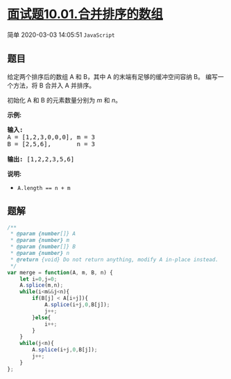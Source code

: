 # [面试题10.01.合并排序的数组](https://leetcode.cn/problems/sorted-merge-lcci)
<span class="diff diff-easy">简单</span>
2020-03-03 14:05:51 `JavaScript`
## 题目
<p>给定两个排序后的数组 A 和 B，其中 A 的末端有足够的缓冲空间容纳 B。 编写一个方法，将 B 合并入 A 并排序。</p>

<p>初始化&nbsp;A 和 B 的元素数量分别为&nbsp;<em>m</em> 和 <em>n</em>。</p>

<p><strong>示例:</strong></p>

<pre><strong>输入:</strong>
A = [1,2,3,0,0,0], m = 3
B = [2,5,6],       n = 3

<strong>输出:</strong>&nbsp;[1,2,2,3,5,6]</pre>

<p><strong>说明:</strong></p>

<ul>
  <li><code>A.length == n + m</code></li>
</ul>


## 题解
```javascript
/**
 * @param {number[]} A
 * @param {number} m
 * @param {number[]} B
 * @param {number} n
 * @return {void} Do not return anything, modify A in-place instead.
 */
var merge = function(A, m, B, n) {
    let i=0,j=0;
    A.splice(m,n);
    while(i<m&&j<n){
        if(B[j] < A[i+j]){
            A.splice(i+j,0,B[j]);
            j++;
        }else{
            i++;
        }
    }
    while(j<n){
        A.splice(i+j,0,B[j]);
        j++;
    }
};
```


